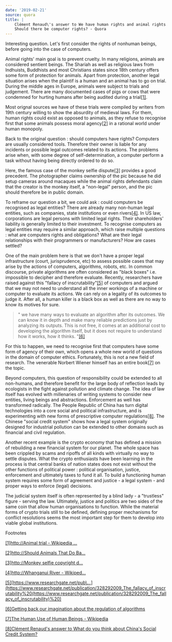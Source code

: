 ```yaml
---
date: '2019-02-21'
source: quora
title: |
    Clément Renaud\'s answer to We have human rights and animal rights.
    Should there be computer rights? - Quora
---
```


Interesting question. Let\'s first consider the rights of nonhuman
beings, before going into the case of computers.

Animal rights\' main goal is to prevent cruelty. In many religions,
animals are considered sentient beings. The Shariah as well as religious
laws from Indhuists, Buddhists and most Christians states since 18th
century offers some form of protection for animals. Apart from
protection, another legal situation arises when the plaintif is a human
and an animal has to go on trial. During the middle ages in Europe,
animals were subject to trials and judgement. There are many documented
cases of pigs or cows that were condemned for hurting humans after being
audited during a trial[\[1\]](#GAtHu).

Most orignal sources we have of these trials were compiled by writers
from 19th century willing to show the absurdity of medieval laws. For
them, human rights could exist as opposed to animals, as they refuse to
recognise first that some animals possess moral agency[\[2\]](#PbQTC) in
a rational world under human monopoly.

Back to the original question : should computers have rights? Computers
are usually considered tools. Therefore their owner is liable for any
incidents or possible legal outcomes related to its actions. The
problems arise when, with some degree of self-determination, a computer
perform a task without having being directly ordered to do so.

Here, the famous case of the monkey selfie dispute[\[3\]](#RFUNK)
provides a good precedent. The photographer claims ownership of the pic
because he did setup cameras around macaques while the animal rights
defendants claim that the creator is the monkey itself, a \"non-legal\"
person, and the pic should therefore be in public domain.

To reframe our question a bit, we could ask : could computers be
recognised as legal entities? There are already many non-human legal
entities, such as companies, state institutions or even
rivers[\[4\]](#lcTZC). In US law, corporations are legal persons with
limited legal rights. Their shareholders\' liability is generally
limited to their investment. To recognise computers as legal entities
may require a similar approach, which raise multiple questions : what
are computers rights and obligations? What are their legal relationships
with their programmers or manufacturers? How are cases settled?

One of the main problem here is that we don\'t have a proper legal
infrastructure (court, jurisprudence, etc) to assess possible cases that
may arise by the actions of computers, algorithms, robots, etc. In
common discourse, private algorithms are often considered as \"black
boxes\" i.e. impossible to decipher and therefore evaluate. Recently,
researchers have raised against this \"fallacy of
inscrutability\"[\[5\]](#FYpbM) of computers and argued that we may not
need to understand all the inner workings of a machine or computer to
evaluate its actions. We can rely on a legality of its outcomes to judge
it. After all, a human killer is a black box as well as there are no way
to know its motives for sure.

> \" we have many ways to evaluate an algorithm after its outcomes. We
> can know it in depth and make many reliable predictions just by
> analyzing its outputs. This is not free, it comes at an additional
> cost to developing the algorithm itself, but it does not require to
> understand how it works, how it thinks. \"[\[6\]](#vBznl)

For this to happen, we need to recognise first that computers have some
form of agency of their own, which opens a whole new world of questions
in the domain of computer ethics. Fortunately, this is not a new field
of research. The venerable Norbert Wiener himself has an entire
book[\[7\]](#WYKqv) on the topic.

Beyond computers, this question of responsibility could be extended to
all non-humans, and therefore benefit for the large body of reflection
leads by ecologists in the fight against pollution and climate change.
The idea of law itself has evolved with millenaries of writing systems
to consider new entities, living beings and abstractions. Enforcement as
well has transformed radically. The People Republic of China has turn
digital technologies into a core social and political infrastructure,
and is experimenting with new forms of prescriptive computer
regulations[\[8\]](#XiZgf). The Chinese "social credit system" shows how
a legal system originally designed for industrial pollution can be
extended to other domains such as financial and civil regulation.

Another recent example is the crypto economy that has defined a mission
of rebuilding a new financial system for our planet. The whole space has
been crippled by scams and ripoffs of all kinds with virtually no way to
settle disputes. What the crypto enthusiasts have been learning in the
process is that central banks of nation states does not exist without
the other functions of political power : political organisation,
justice, enforcement and ultimately taxes to fund it all. To build a
functioning human system requires some form of agreement and justice - a
legal system - and proper ways to enforce (legal) decisions.

The judicial system itself is often represented by a blind lady - a
\"trustless\" figure - serving the law. Ultimately, justice and politics
are two sides of the same coin that allow human organisations to
function. While the material forms of crypto trials still to be defined,
defining proper mechanisms for conflict resolutions seems the most
important step for them to develop into viable global institutions.

Footnotes

[\[1\]](#cite-GAtHu)[http://Animal trial - Wikipedia
\...](http://animal%20trial%20-%20wikipedia%20(https//en.m.wikipedia.org/wiki/Animal_trial))

[\[2\]](#cite-PbQTC)[http://Should Animals That Do
Ba\...](http://should%20animals%20that%20do%20bad%20things%20be%20tried%20in%20court/?+(https://slate.com/human-interest/2013/02/medieval-animal-trials-why-theyre-not-quite-as-crazy-as-they-sound.html))

[\[3\]](#cite-RFUNK)[http://Monkey selfie copyright
d\...](http://monkey%20selfie%20copyright%20dispute%20-%20wikipedia%20(https//en.m.wikipedia.org/wiki/Monkey_selfie_copyright_dispute)%20)

[\[4\]](#cite-lcTZC)[http://Whanganui River -
Wikiped\...](http://whanganui%20river%20-%20wikipedia%20(https//en.m.wikipedia.org/wiki/Whanganui_River))

[\[5\]](#cite-FYpbM)[https://www.researchgate.net/pub\...](https://www.researchgate.net/publication/328292009_The_fallacy_of_inscrutability%20(https://www.researchgate.net/publication/328292009_The_fallacy_of_inscrutability)%20)

[\[6\]](#cite-vBznl)[Getting back our imagination about the regulation
of algorithms](https://reticular.hypotheses.org/366)

[\[7\]](#cite-WYKqv)[The Human Use of Human Beings -
Wikipedia](https://en.wikipedia.org/wiki/The_Human_Use_of_Human_Beings)

[\[8\]](#cite-XiZgf)[Clément Renaud\'s answer to What do you think about
China\'s Social Credit
System?](http://quora.com/What-do-you-think-about-Chinas-Social-Credit-System/answer/Cl%C3%A9ment-Renaud)
